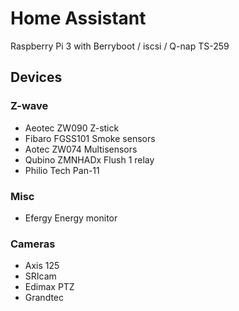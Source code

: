 <H1>Home Assistant</H1>

Raspberry Pi 3 with Berryboot / iscsi / Q-nap TS-259

<H2>Devices</H2>
<H3>Z-wave</H3>
<UL>
<li>Aeotec ZW090 Z-stick
<li>Fibaro FGSS101 Smoke sensors
<li>Aotec ZW074 Multisensors
<Li>Qubino ZMNHADx Flush 1 relay
<li>Philio Tech Pan-11
</UL>
<H3>Misc</H3>
<ul>
<li>Efergy Energy monitor
</ul>
<H3>Cameras</H3>
<ul>
<li>Axis 125
<li>SRIcam
<li>Edimax PTZ
<li>Grandtec 
</ul>
